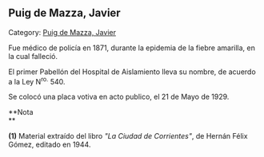 ## Puig de Mazza, Javier

Category: [Puig de Mazza, Javier](http://descubrircorrientes.com.ar/2012/index.php/2136-biografias/l-m-n-n-o-p-q/puig-de-mazza-javier)

Fue médico de policía en 1871, durante la epidemia de la fiebre amarilla, en la cual falleció.

El primer Pabellón del Hospital de Aislamiento lleva su nombre, de acuerdo a la Ley N<sup>ro.</sup> 540.

Se colocó una placa votiva en acto publico, el 21 de Mayo de 1929.

**Nota  
**

**(1)** Material extraído del libro _"La Ciudad de Corrientes"_, de Hernán Félix Gómez, editado en 1944.